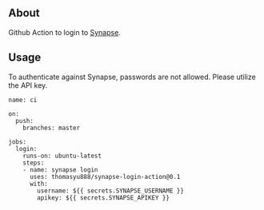 ## About

Github Action to login to [Synapse](www.synapse.org).


## Usage
To authenticate against Synapse, passwords are not allowed.
Please utilize the API key.

```
name: ci

on:
  push:
    branches: master

jobs:
  login:
    runs-on: ubuntu-latest
    steps:
    - name: synapse login
      uses: thomasyu888/synapse-login-action@0.1
      with:
        username: ${{ secrets.SYNAPSE_USERNAME }}
        apikey: ${{ secrets.SYNAPSE_APIKEY }}
```

